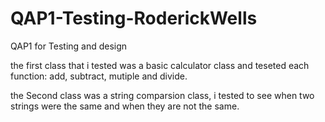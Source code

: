 # QAP1-Testing-RoderickWells
QAP1 for Testing and design  

the first class that i tested was a basic calculator class and teseted each function: add, subtract, mutiple and divide.

the Second class was a string comparsion class, i tested to see when two strings were the same and when they are not the same.

